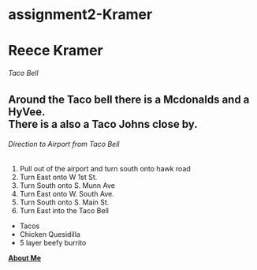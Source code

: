 # assignment2-Kramer
# Reece Kramer
###### Taco Bell
Around the Taco bell there is a **Mcdonalds** and a **HyVee**. <br>
There is a also a **Taco Johns** close by.
---
###### Direction to Airport from Taco Bell
1. Pull out of the airport and turn south onto hawk road
2. Turn East onto W 1st St.
3. Turn South onto S. Munn Ave
4. Turn East onto W. South Ave.
5. Turn South onto S. Main St.
6. Turn East into the Taco Bell

* Tacos
* Chicken Quesidilla
* 5 layer beefy burrito

**[About Me](aboutme.md)**